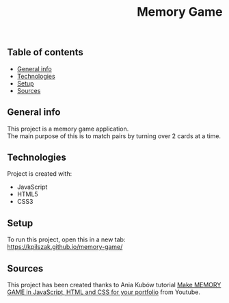 <h1 align="right">Memory Game</h1><br>

## Table of contents
* [General info](#general-info)
* [Technologies](#technologies)
* [Setup](#setup)
* [Sources](#sources)

## General info
This project is a memory game application.  
The main purpose of this is to match pairs by turning over 2 cards at a time.    
	
## Technologies
Project is created with:
* JavaScript
* HTML5
* CSS3  

## Setup
To run this project, open this in a new tab: <a href="https://kpilszak.github.io/memory-game/">https://kpilszak.github.io/memory-game/</a>

## Sources
This project has been created thanks to Ania Kubów tutorial <a href="https://www.youtube.com/watch?v=tjyDOHzKN0w">Make MEMORY GAME in JavaScript, HTML and CSS for your portfolio</a> from Youtube.
